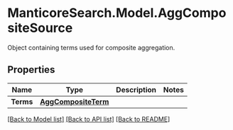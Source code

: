 # ManticoreSearch.Model.AggCompositeSource
Object containing terms used for composite aggregation.

## Properties

Name | Type | Description | Notes
------------ | ------------- | ------------- | -------------
**Terms** | [**AggCompositeTerm**](AggCompositeTerm.md) |  | 

[[Back to Model list]](../README.md#documentation-for-models) [[Back to API list]](../README.md#documentation-for-api-endpoints) [[Back to README]](../README.md)


